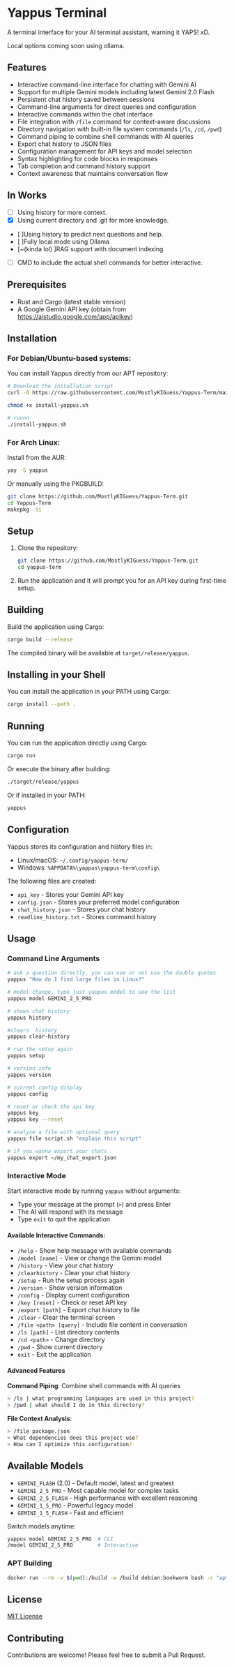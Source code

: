 # Yappus Terminal

A terminal interface for your AI terminal assistant, warning it YAPS! xD.

Local options coming soon using ollama.

## Features

- Interactive command-line interface for chatting with Gemini AI
- Support for multiple Gemini models including latest Gemini 2.0 Flash
- Persistent chat history saved between sessions
- Command-line arguments for direct queries and configuration
- Interactive commands within the chat interface
- File integration with `/file` command for context-aware discussions
- Directory navigation with built-in file system commands (`/ls`, `/cd`, `/pwd`)
- Command piping to combine shell commands with AI queries
- Export chat history to JSON files
- Configuration management for API keys and model selection
- Syntax highlighting for code blocks in responses
- Tab completion and command history support
- Context awareness that maintains conversation flow

## In Works
- [ ] Using history for more context.
- [x] Using current directory and .git for more knowledge.
- [ ]Using history to predict next questions and help.
- [ ]Fully local mode using Ollama
- [~(kinda lol) ]RAG support with document indexing
- [ ] CMD to include the actual shell commands for better interactive.

## Prerequisites

- Rust and Cargo (latest stable version)
- A Google Gemini API key (obtain from https://aistudio.google.com/app/apikey)

## Installation

### For Debian/Ubuntu-based systems:

You can install Yappus directly from our APT repository:

```bash
# Download the installation script
curl -O https://raw.githubusercontent.com/MostlyKIGuess/Yappus-Term/main/install-yappus.sh

chmod +x install-yappus.sh

# runnn
./install-yappus.sh
```
### For Arch Linux:

Install from the AUR:
```sh
yay -S yappus
```

Or manually using the PKGBUILD:

```sh
git clone https://github.com/MostlyKIGuess/Yappus-Term.git
cd Yappus-Term
makepkg -si
```

## Setup

1. Clone the repository:
   ```bash
   git clone https://github.com/MostlyKIGuess/Yappus-Term.git
   cd yappus-term
   ```

2. Run the application and it will prompt you for an API key during first-time setup.

## Building

Build the application using Cargo:

```bash
cargo build --release
```

The compiled binary will be available at `target/release/yappus`.

## Installing in your Shell

You can install the application in your PATH using Cargo:

```bash
cargo install --path .
```

## Running

You can run the application directly using Cargo:

```bash
cargo run
```

Or execute the binary after building:

```bash
./target/release/yappus
```

Or if installed in your PATH:

```bash
yappus
```

## Configuration

Yappus stores its configuration and history files in:
- Linux/macOS: `~/.config/yappus-term/`
- Windows: `%APPDATA%\yappus\yappus-term\config\`

The following files are created:
- `api_key` - Stores your Gemini API key
- `config.json` - Stores your preferred model configuration
- `chat_history.json` - Stores your chat history
- `readline_history.txt` - Stores command history

## Usage

### Command Line Arguments

```bash
# ask a question directly, you can use or not use the double quotes
yappus "How do I find large files in Linux?"

# model change, type just yappus model to see the list
yappus model GEMINI_2_5_PRO

# shows chat history
yappus history

#clears  history
yappus clear-history

# run the setup again
yappus setup

# version info
yappus version

# current config display
yappus config

# reset or check the api key
yappus key
yappus key --reset

# analyze a file with optional query
yappus file script.sh "explain this script"

# if you wanna export your chats
yappus export ~/my_chat_export.json
```

### Interactive Mode

Start interactive mode by running `yappus` without arguments:

- Type your message at the prompt (`>`) and press Enter
- The AI will respond with its message
- Type `exit` to quit the application

#### Available Interactive Commands:

- `/help` - Show help message with available commands
- `/model [name]` - View or change the Gemini model
- `/history` - View your chat history
- `/clearhistory` - Clear your chat history
- `/setup` - Run the setup process again
- `/version` - Show version information
- `/config` - Display current configuration
- `/key [reset]` - Check or reset API key
- `/export [path]` - Export chat history to file
- `/clear` - Clear the terminal screen
- `/file <path> [query]` - Include file content in conversation
- `/ls [path]` - List directory contents
- `/cd <path>` - Change directory
- `/pwd` - Show current directory
- `exit` - Exit the application

#### Advanced Features

**Command Piping**: Combine shell commands with AI queries
```bash
> /ls | what programming languages are used in this project?
> /pwd | what should I do in this directory?
```

**File Context Analysis**: 
```bash
> /file package.json
> What dependencies does this project use?
> How can I optimize this configuration?
```

## Available Models

- `GEMINI_FLASH` (2.0) - Default model, latest and greatest
- `GEMINI_2_5_PRO` - Most capable model for complex tasks
- `GEMINI_2_5_FLASH` - High performance with excellent reasoning
- `GEMINI_1_5_PRO` - Powerful legacy model
- `GEMINI_1_5_FLASH` - Fast and efficient

Switch models anytime:
```bash
yappus model GEMINI_2_5_PRO  # CLI
/model GEMINI_2_5_PRO        # Interactive
```

### APT Building
```sh
docker run --rm -v $(pwd):/build -w /build debian:bookworm bash -c "apt-get update && apt-get install -y build-essential debhelper curl pkg-config libssl-dev && curl -sSf https://sh.rustup.rs | sh -s -- -y --default-toolchain stable && export PATH=\$HOME/.cargo/bin:\$PATH && dpkg-buildpackage -us -uc -b -d && cp -v /*.deb /build/"
```

## License

[MIT License](LICENSE)

## Contributing

Contributions are welcome! Please feel free to submit a Pull Request.
